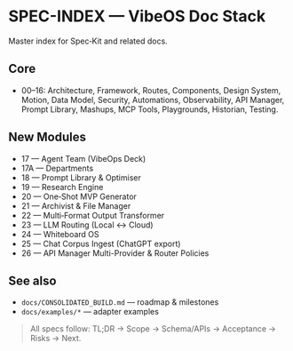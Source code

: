 # SPEC-INDEX — VibeOS Doc Stack

Master index for Spec‑Kit and related docs.

## Core
- 00–16: Architecture, Framework, Routes, Components, Design System, Motion, Data Model, Security, Automations, Observability, API Manager, Prompt Library, Mashups, MCP Tools, Playgrounds, Historian, Testing.

## New Modules
- 17 — Agent Team (VibeOps Deck)
- 17A — Departments
- 18 — Prompt Library & Optimiser
- 19 — Research Engine
- 20 — One‑Shot MVP Generator
- 21 — Archivist & File Manager
- 22 — Multi‑Format Output Transformer
- 23 — LLM Routing (Local ↔ Cloud)
- 24 — Whiteboard OS
- 25 — Chat Corpus Ingest (ChatGPT export)
- 26 — API Manager Multi-Provider & Router Policies

## See also
- `docs/CONSOLIDATED_BUILD.md` — roadmap & milestones
- `docs/examples/*` — adapter examples

> All specs follow: TL;DR → Scope → Schema/APIs → Acceptance → Risks → Next.

